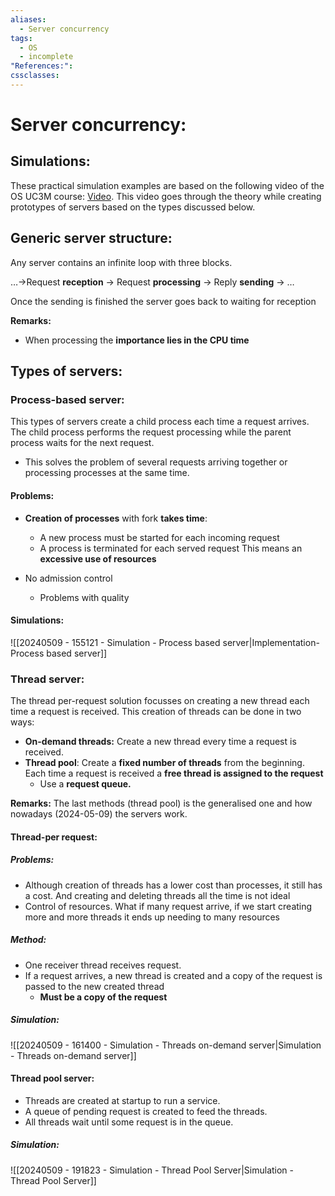 ```yaml
---
aliases:
  - Server concurrency
tags:
  - OS
  - incomplete
"References:": 
cssclasses:
---
```


# Server concurrency: 

## Simulations: 
These practical simulation examples are based on the following video of the OS UC3M course: [Video](https://eu-lti.bbcollab.com/collab/ui/session/playback). This video goes through the theory while creating prototypes of servers based on the types discussed below. 

## Generic server structure: 
Any server contains an infinite loop with three blocks. 

…→Request **reception** → Request **processing** → Reply **sending** → …

Once the sending is finished the server goes back to waiting for reception

**Remarks:**
+ When processing the **importance lies in the CPU time** 

## Types of servers: 

### Process-based server:
This types of servers create a child process each time a request arrives. The child process performs the request processing while the parent process waits for the next request. 
+ This solves the problem of several requests arriving together or processing processes at the same time.
#### Problems: 
+ **Creation of processes** with fork **takes time**: 
	+ A new process must be started for each incoming request
	+ A process is terminated for each served request
This means an **excessive use of resources**

+ No admission control
	+ Problems with quality

#### Simulations: 
![[20240509 - 155121 - Simulation - Process based server|Implementation-Process based server]]




### Thread server:
The thread per-request solution focusses on creating a new thread each time a request is received. This creation of threads can be done in two ways: 

+ **On-demand threads:** Create a new thread every time a request is received. 
+ **Thread pool**: Create a **fixed number of threads** from the beginning. Each time a request is received a **free thread is assigned to the request**
	+ Use a **request queue.**

**Remarks:** The last methods (thread pool) is the generalised one and how nowadays (2024-05-09) the servers work. 
#### Thread-per request:
##### Problems: 
+ Although creation of threads has a lower cost than processes, it still has a cost. And creating and deleting threads all the time is not ideal
+ Control of resources. What if many request arrive, if we start creating more and more threads it ends up needing to many resources
##### Method:
+ One receiver thread receives request.
+ If a request arrives, a new thread is created and a copy of the request is passed to the new created thread
	+ **Must be a copy of the request**

##### Simulation:
![[20240509 - 161400 - Simulation - Threads on-demand server|Simulation - Threads on-demand server]]





#### Thread pool server: 
+ Threads are created at startup to run a service. 
+ A queue of pending request is created to feed the threads. 
+ All threads wait until some request is in the queue.
##### Simulation:
![[20240509 - 191823 - Simulation - Thread Pool Server|Simulation - Thread Pool Server]]